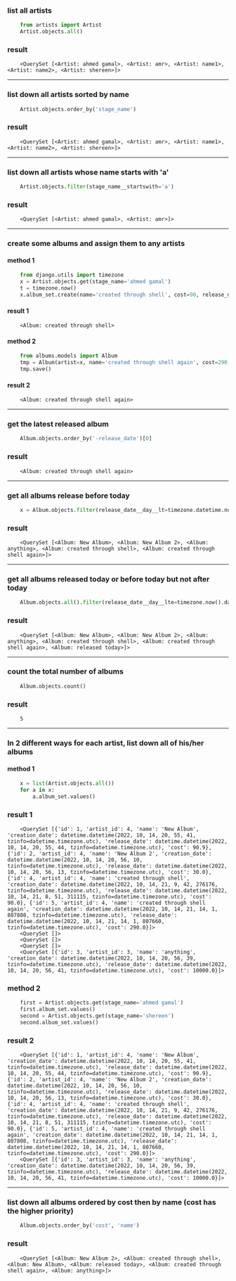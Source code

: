 ### list all artists

```python
    from artists import Artist
    Artist.objects.all()
```
### result

```commandline
    <QuerySet [<Artist: ahmed gamal>, <Artist: amr>, <Artist: name1>, <Artist: name2>, <Artist: shereen>]>
```

---

### list down all artists sorted by name

```python
    Artist.objects.order_by('stage_name')
```

### result

```commandline
    <QuerySet [<Artist: ahmed gamal>, <Artist: amr>, <Artist: name1>, <Artist: name2>, <Artist: shereen>]>
```

---

### list down all artists whose name starts with 'a'

```python
    Artist.objects.filter(stage_name__startswith='a')
```

### result

```commandline
    <QuerySet [<Artist: ahmed gamal>, <Artist: amr>]>
```

---

### create some albums and assign them to any artists

#### method 1

```python
    from django.utils import timezone
    x = Artist.objects.get(stage_name='ahmed gamal')
    t = timezone.now()
    x.album_set.create(name='created through shell', cost=90, release_date=t)
```

#### result 1

```commandline
    <Album: created through shell>
```

#### method 2

```python
    from albums.models import Album
    tmp = Album(artist=x, name='created through shell again', cost=290, release_date=timezone.now())
    tmp.save()
```

#### result 2

```commandline
    <Album: created through shell again>
```

---

### get the latest released album

```python
    Album.objects.order_by('-release_date')[0]
```

### result

```commandline
    <Album: created through shell again>
```

---

### get all albums release before today 
```python
    x = Album.objects.filter(release_date__day__lt=timezone.datetime.now().day)
```

### result

```commandline
    <QuerySet [<Album: New Album>, <Album: New Album 2>, <Album: anything>, <Album: created through shell>, <Album: created through shell again>]>    
```

---

### get all albums released today or before today but not after today

```python
    Album.objects.all().filter(release_date__day__lte=timezone.now().day)
```

### result

```commandline
    <QuerySet [<Album: New Album>, <Album: New Album 2>, <Album: anything>, <Album: created through shell>, <Album: created through shell again>, <Album: released today>]>
```


---

### count the total number of albums

```python
    Album.objects.count()
```

### result

```commandline
    5
```


---

### In 2 different ways for each artist, list down all of his/her albums

#### method 1

```python
    x = list(Artist.objects.all())
    for a in x:
        a.album_set.values()
```

### result 1

```commandline
    <QuerySet [{'id': 1, 'artist_id': 4, 'name': 'New Album', 'creation_date': datetime.datetime(2022, 10, 14, 20, 55, 41, tzinfo=datetime.timezone.utc), 'release_date': datetime.datetime(2022, 10, 14, 20, 55, 44, tzinfo=datetime.timezone.utc), 'cost': 90.9}, {'id': 2, 'artist_id': 4, 'name': 'New Album 2', 'creation_date': datetime.datetime(2022, 10, 14, 20, 56, 10, tzinfo=datetime.timezone.utc), 'release_date': datetime.datetime(2022, 10, 14, 20, 56, 13, tzinfo=datetime.timezone.utc), 'cost': 30.0}, {'id': 4, 'artist_id': 4, 'name': 'created through shell', 'creation_date': datetime.datetime(2022, 10, 14, 21, 9, 42, 276176, tzinfo=datetime.timezone.utc), 'release_date': datetime.datetime(2022, 10, 14, 21, 8, 51, 311115, tzinfo=datetime.timezone.utc), 'cost': 90.0}, {'id': 5, 'artist_id': 4, 'name': 'created through shell again', 'creation_date': datetime.datetime(2022, 10, 14, 21, 14, 1, 807808, tzinfo=datetime.timezone.utc), 'release_date': datetime.datetime(2022, 10, 14, 21, 14, 1, 807660, tzinfo=datetime.timezone.utc), 'cost': 290.0}]>
    <QuerySet []>
    <QuerySet []>
    <QuerySet []>
    <QuerySet [{'id': 3, 'artist_id': 3, 'name': 'anything', 'creation_date': datetime.datetime(2022, 10, 14, 20, 56, 39, tzinfo=datetime.timezone.utc), 'release_date': datetime.datetime(2022, 10, 14, 20, 56, 41, tzinfo=datetime.timezone.utc), 'cost': 10000.0}]>
```

### method 2

```python
    first = Artist.objects.get(stage_name='ahmed gamal')
    first.album_set.values()
    second = Artist.objects.get(stage_name='shereen')
    second.album_set.values()
```

### result 2

```commandline
    <QuerySet [{'id': 1, 'artist_id': 4, 'name': 'New Album', 'creation_date': datetime.datetime(2022, 10, 14, 20, 55, 41, tzinfo=datetime.timezone.utc), 'release_date': datetime.datetime(2022, 10, 14, 20, 55, 44, tzinfo=datetime.timezone.utc), 'cost': 90.9}, {'id': 2, 'artist_id': 4, 'name': 'New Album 2', 'creation_date': datetime.datetime(2022, 10, 14, 20, 56, 10, tzinfo=datetime.timezone.utc), 'release_date': datetime.datetime(2022, 10, 14, 20, 56, 13, tzinfo=datetime.timezone.utc), 'cost': 30.0}, {'id': 4, 'artist_id': 4, 'name': 'created through shell', 'creation_date': datetime.datetime(2022, 10, 14, 21, 9, 42, 276176, tzinfo=datetime.timezone.utc), 'release_date': datetime.datetime(2022, 10, 14, 21, 8, 51, 311115, tzinfo=datetime.timezone.utc), 'cost': 90.0}, {'id': 5, 'artist_id': 4, 'name': 'created through shell again', 'creation_date': datetime.datetime(2022, 10, 14, 21, 14, 1, 807808, tzinfo=datetime.timezone.utc), 'release_date': datetime.datetime(2022, 10, 14, 21, 14, 1, 807660, tzinfo=datetime.timezone.utc), 'cost': 290.0}]>
    <QuerySet [{'id': 3, 'artist_id': 3, 'name': 'anything', 'creation_date': datetime.datetime(2022, 10, 14, 20, 56, 39, tzinfo=datetime.timezone.utc), 'release_date': datetime.datetime(2022, 10, 14, 20, 56, 41, tzinfo=datetime.timezone.utc), 'cost': 10000.0}]>
```
---

### list down all albums ordered by cost then by name (cost has the higher priority)

```python
    Album.objects.order_by('cost', 'name')
```

### result

```commandline
    <QuerySet [<Album: New Album 2>, <Album: created through shell>, <Album: New Album>, <Album: released today>, <Album: created through shell again>, <Album: anything>]>
```
